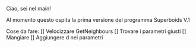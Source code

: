 Ciao, sei nel main!

Al momento questo ospita la prima versione del programma Superboids V.1

Cose da fare:
[] Velocizzare GetNeighbours
[] Trovare i parametri giusti
[] Mangiare
[] Aggiungere d nei parametri
